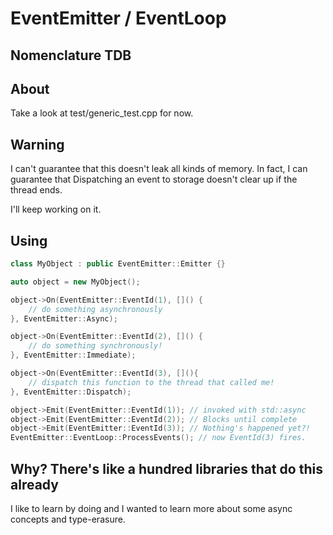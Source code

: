 # EventEmitter / EventLoop
## Nomenclature TDB

## About
Take a look at test/generic_test.cpp for now.

## Warning
I can't guarantee that this doesn't leak all kinds of memory.  In fact, I can guarantee that Dispatching an event to storage doesn't clear up if the thread ends.

I'll keep working on it.

## Using
```c++
class MyObject : public EventEmitter::Emitter {}

auto object = new MyObject();

object->On(EventEmitter::EventId(1), []() {
	// do something asynchronously
}, EventEmitter::Async);

object->On(EventEmitter::EventId(2), []() {
	// do something synchronously!
}, EventEmitter::Immediate);

object->On(EventEmitter::EventId(3), [](){
	// dispatch this function to the thread that called me!
}, EventEmitter::Dispatch);

object->Emit(EventEmitter::EventId(1)); // invoked with std::async
object->Emit(EventEmitter::EventId(2)); // Blocks until complete
object->Emit(EventEmitter::EventId(3)); // Nothing's happened yet?!
EventEmitter::EventLoop::ProcessEvents(); // now EventId(3) fires.
```

## Why?  There's like a hundred libraries that do this already
I like to learn by doing and I wanted to learn more about some async concepts and type-erasure.
